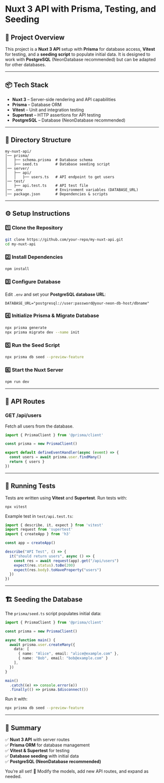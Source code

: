# Nuxt 3 API with Prisma, Testing, and Seeding

## 🚀 Project Overview
This project is a **Nuxt 3 API** setup with **Prisma** for database access, **Vitest** for testing, and a **seeding script** to populate initial data. It is designed to work with **PostgreSQL** (NeonDatabase recommended) but can be adapted for other databases.

---

## 📦 Tech Stack
- **Nuxt 3** – Server-side rendering and API capabilities
- **Prisma** – Database ORM
- **Vitest** – Unit and integration testing
- **Supertest** – HTTP assertions for API testing
- **PostgreSQL** – Database (NeonDatabase recommended)

---

## 📂 Directory Structure
```
my-nuxt-api/
│── prisma/
│   ├── schema.prisma  # Database schema
│   ├── seed.ts        # Database seeding script
│── server/
│   ├── api/
│   │   ├── users.ts   # API endpoint to get users
│── test/
│   ├── api.test.ts    # API test file
│── .env               # Environment variables (DATABASE_URL)
│── package.json       # Dependencies & scripts
```

---

## ⚙️ Setup Instructions

### 1️⃣ Clone the Repository
```sh
git clone https://github.com/your-repo/my-nuxt-api.git
cd my-nuxt-api
```

### 2️⃣ Install Dependencies
```sh
npm install
```

### 3️⃣ Configure Database
Edit `.env` and set your **PostgreSQL database URL**:
```env
DATABASE_URL="postgresql://user:password@your-neon-db-host/dbname"
```

### 4️⃣ Initialize Prisma & Migrate Database
```sh
npx prisma generate
npx prisma migrate dev --name init
```

### 5️⃣ Run the Seed Script
```sh
npx prisma db seed --preview-feature
```

### 6️⃣ Start the Nuxt Server
```sh
npm run dev
```

---

## 📜 API Routes

### **GET /api/users**
Fetch all users from the database.
```ts
import { PrismaClient } from '@prisma/client'

const prisma = new PrismaClient()

export default defineEventHandler(async (event) => {
  const users = await prisma.user.findMany()
  return { users }
})
```

---

## 🧪 Running Tests
Tests are written using **Vitest** and **Supertest**.
Run tests with:
```sh
npx vitest
```

Example test in `test/api.test.ts`:
```ts
import { describe, it, expect } from 'vitest'
import request from 'supertest'
import { createApp } from 'h3'

const app = createApp()

describe("API Test", () => {
  it("should return users", async () => {
    const res = await request(app).get("/api/users")
    expect(res.status).toBe(200)
    expect(res.body).toHaveProperty("users")
  })
})
```

---

## 🏗️ Seeding the Database
The `prisma/seed.ts` script populates initial data:
```ts
import { PrismaClient } from '@prisma/client'

const prisma = new PrismaClient()

async function main() {
  await prisma.user.createMany({
    data: [
      { name: "Alice", email: "alice@example.com" },
      { name: "Bob", email: "bob@example.com" }
    ],
  })
}

main()
  .catch((e) => console.error(e))
  .finally(() => prisma.$disconnect())
```
Run it with:
```sh
npx prisma db seed --preview-feature
```

---

## 📌 Summary
✅ **Nuxt 3 API** with server routes  
✅ **Prisma ORM** for database management  
✅ **Vitest & Supertest** for testing  
✅ **Database seeding** with initial data  
✅ **PostgreSQL (NeonDatabase recommended)**  

You’re all set! 🚀 Modify the models, add new API routes, and expand as needed.